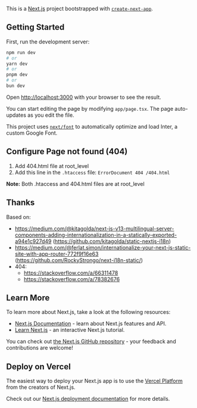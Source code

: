 This is a [Next.js](https://nextjs.org/) project bootstrapped with [`create-next-app`](https://github.com/vercel/next.js/tree/canary/packages/create-next-app).

## Getting Started

First, run the development server:

```bash
npm run dev
# or
yarn dev
# or
pnpm dev
# or
bun dev
```

Open [http://localhost:3000](http://localhost:3000) with your browser to see the result.

You can start editing the page by modifying `app/page.tsx`. The page auto-updates as you edit the file.

This project uses [`next/font`](https://nextjs.org/docs/basic-features/font-optimization) to automatically optimize and load Inter, a custom Google Font.

## Configure Page not found (404)

1. Add 404.html file at root_level
2. Add this line in the `.htaccess` file: `ErrorDocument 404 /404.html`

**Note:** Both .htaccess and 404.html files are at root_level

## Thanks

Based on:

- https://medium.com/@kitagolda/next-js-v13-multilingual-server-components-adding-internationalization-in-a-statically-exported-a94e1c927d49 (https://github.com/kitagolda/static-nextjs-i18n)
- https://medium.com/@ferlat.simon/internationalize-your-next-js-static-site-with-app-router-772f9f16e63 (https://github.com/RockyStrongo/next-i18n-static/)
- 404:
  - https://stackoverflow.com/a/66311478
  - https://stackoverflow.com/a/78382676

## Learn More

To learn more about Next.js, take a look at the following resources:

- [Next.js Documentation](https://nextjs.org/docs) - learn about Next.js features and API.
- [Learn Next.js](https://nextjs.org/learn) - an interactive Next.js tutorial.

You can check out [the Next.js GitHub repository](https://github.com/vercel/next.js/) - your feedback and contributions are welcome!

## Deploy on Vercel

The easiest way to deploy your Next.js app is to use the [Vercel Platform](https://vercel.com/new?utm_medium=default-template&filter=next.js&utm_source=create-next-app&utm_campaign=create-next-app-readme) from the creators of Next.js.

Check out our [Next.js deployment documentation](https://nextjs.org/docs/deployment) for more details.
